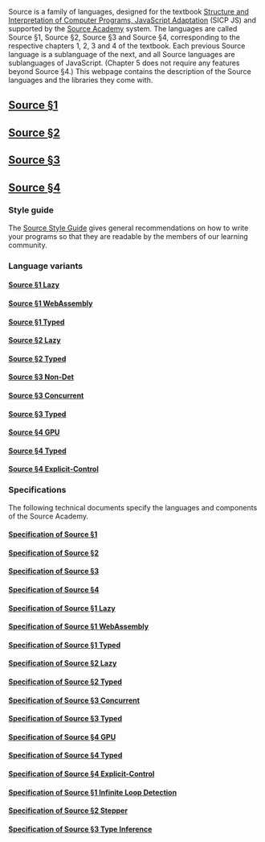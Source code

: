   Source is a family of languages, designed for the textbook
  <a href="https://sourceacademy.org/sicpjs">Structure and Interpretation
  of Computer Programs, JavaScript Adaptation</a> (SICP JS) and supported by the
  <a href="https://sourceacademy.org">Source Academy</a> system.  The languages are
  called Source §1, Source §2, Source §3 and Source §4, corresponding to the
  respective chapters 1, 2, 3 and 4 of the textbook. Each previous Source
  language is a sublanguage of the next, and all Source languages are
  sublanguages of JavaScript. (Chapter 5 does not require any features beyond
  Source §4.) This webpage contains the description of the Source languages
  and the libraries they come with.

## <a href="source_1/">Source §1</a>
  
## <a href="source_2/">Source §2</a>

## <a href="source_3/">Source §3</a>

## <a href="source_4/">Source §4</a>

### Style guide

The <a href="source_styleguide.pdf">Source Style Guide</a> gives general
recommendations on how to write your programs so that they are readable by
the members of our learning community.

### Language variants

#### <a href="source_1_lazy/">Source §1 Lazy</a>
  
#### <a href="source_1_wasm/">Source §1 WebAssembly</a>

#### <a href="source_1_typed/">Source §1 Typed</a>
  
#### <a href="source_2_lazy/">Source §2 Lazy</a>

#### <a href="source_2_typed/">Source §2 Typed</a>

#### <a href="source_3_non-det/">Source §3 Non-Det</a>

#### <a href="source_3_concurrent/">Source §3 Concurrent</a>

#### <a href="source_3_typed/">Source §3 Typed</a>

#### <a href="source_4_gpu/">Source §4 GPU</a>

#### <a href="source_4_typed/">Source §4 Typed</a>

#### <a href="source_4_explicit-control/">Source §4 Explicit-Control</a>

### Specifications

The following technical documents specify the languages and components of
the Source Academy. 

#### <a href="source_1.pdf">Specification of Source §1</a>
  
#### <a href="source_2.pdf">Specification of Source §2</a>
  
#### <a href="source_3.pdf">Specification of Source §3</a>
  
#### <a href="source_4.pdf">Specification of Source §4</a>
  
#### <a href="source_1_lazy.pdf">Specification of Source §1 Lazy</a>
  
#### <a href="source_1_wasm.pdf">Specification of Source §1 WebAssembly</a>

#### <a href="source_1_typed.pdf">Specification of Source §1 Typed</a>
  
#### <a href="source_2_lazy.pdf">Specification of Source §2 Lazy</a>

#### <a href="source_2_typed.pdf">Specification of Source §2 Typed</a>

#### <a href="source_3_concurrent.pdf">Specification of Source §3 Concurrent</a>

#### <a href="source_3_typed.pdf">Specification of Source §3 Typed</a>

#### <a href="source_4_gpu.pdf">Specification of Source §4 GPU</a>

#### <a href="source_4_typed.pdf">Specification of Source §4 Typed</a>

#### <a href="source_4_explicitcontrol.pdf">Specification of Source §4 Explicit-Control</a>

#### <a href="source_1_infinite_loop_detection.pdf">Specification of Source §1 Infinite Loop Detection</a>

#### <a href="source_2_stepper.pdf">Specification of Source §2 Stepper</a>

#### <a href="source_3_type_inference.pdf">Specification of Source §3 Type Inference</a>
